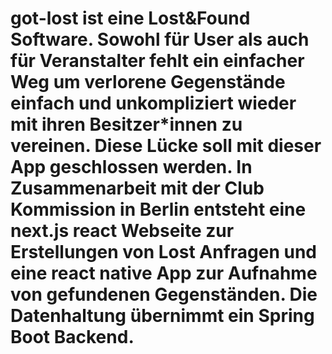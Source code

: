 # got-lost ist eine Lost&Found Software. Sowohl für User als auch für Veranstalter fehlt ein einfacher Weg um verlorene Gegenstände einfach und unkompliziert wieder mit ihren Besitzer*innen zu vereinen. Diese Lücke soll mit dieser App geschlossen werden. In Zusammenarbeit mit der Club Kommission in Berlin entsteht eine next.js react Webseite zur Erstellungen von Lost Anfragen und eine react native App zur Aufnahme von gefundenen Gegenständen. Die Datenhaltung übernimmt ein Spring Boot Backend. 




